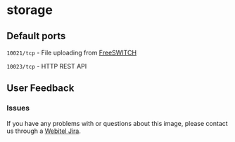 # storage

## Default ports

`10021/tcp` - File uploading from [FreeSWITCH](https://registry.hub.docker.com/u/webitel/freeswitch/)

`10023/tcp` - HTTP REST API

## User Feedback

### Issues
If you have any problems with or questions about this image, please contact us through a [Webitel Jira](https://my.webitel.com/servicedesk/customer/portal/1/create/22).
